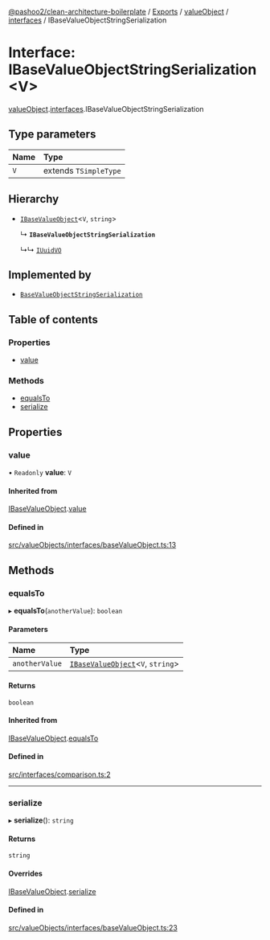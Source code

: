 [@pashoo2/clean-architecture-boilerplate](../README.md) / [Exports](../modules.md) / [valueObject](../modules/valueobject.md) / [interfaces](../modules/valueobject.interfaces.md) / IBaseValueObjectStringSerialization

# Interface: IBaseValueObjectStringSerialization<V\>

[valueObject](../modules/valueobject.md).[interfaces](../modules/valueobject.interfaces.md).IBaseValueObjectStringSerialization

## Type parameters

| Name | Type |
| :------ | :------ |
| `V` | extends `TSimpleType` |

## Hierarchy

- [`IBaseValueObject`](valueobject.interfaces.ibasevalueobject.md)<`V`, `string`\>

  ↳ **`IBaseValueObjectStringSerialization`**

  ↳↳ [`IUuidVO`](valueobject.interfaces.iuuidvo.md)

## Implemented by

- [`BaseValueObjectStringSerialization`](../classes/valueobject.interfaces.abstractclasses.basevalueobjectstringserialization.md)

## Table of contents

### Properties

- [value](valueobject.interfaces.ibasevalueobjectstringserialization.md#value)

### Methods

- [equalsTo](valueobject.interfaces.ibasevalueobjectstringserialization.md#equalsto)
- [serialize](valueobject.interfaces.ibasevalueobjectstringserialization.md#serialize)

## Properties

### value

• `Readonly` **value**: `V`

#### Inherited from

[IBaseValueObject](valueobject.interfaces.ibasevalueobject.md).[value](valueobject.interfaces.ibasevalueobject.md#value)

#### Defined in

[src/valueObjects/interfaces/baseValueObject.ts:13](https://github.com/pashoo2/clean-architecture-boilerplate/blob/5d0a725/src/valueObjects/interfaces/baseValueObject.ts#L13)

## Methods

### equalsTo

▸ **equalsTo**(`anotherValue`): `boolean`

#### Parameters

| Name | Type |
| :------ | :------ |
| `anotherValue` | [`IBaseValueObject`](valueobject.interfaces.ibasevalueobject.md)<`V`, `string`\> |

#### Returns

`boolean`

#### Inherited from

[IBaseValueObject](valueobject.interfaces.ibasevalueobject.md).[equalsTo](valueobject.interfaces.ibasevalueobject.md#equalsto)

#### Defined in

[src/interfaces/comparison.ts:2](https://github.com/pashoo2/clean-architecture-boilerplate/blob/5d0a725/src/interfaces/comparison.ts#L2)

___

### serialize

▸ **serialize**(): `string`

#### Returns

`string`

#### Overrides

[IBaseValueObject](valueobject.interfaces.ibasevalueobject.md).[serialize](valueobject.interfaces.ibasevalueobject.md#serialize)

#### Defined in

[src/valueObjects/interfaces/baseValueObject.ts:23](https://github.com/pashoo2/clean-architecture-boilerplate/blob/5d0a725/src/valueObjects/interfaces/baseValueObject.ts#L23)
